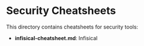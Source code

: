 # Security Cheatsheets

This directory contains cheatsheets for security tools:

- **infisical-cheatsheet.md**: Infisical 